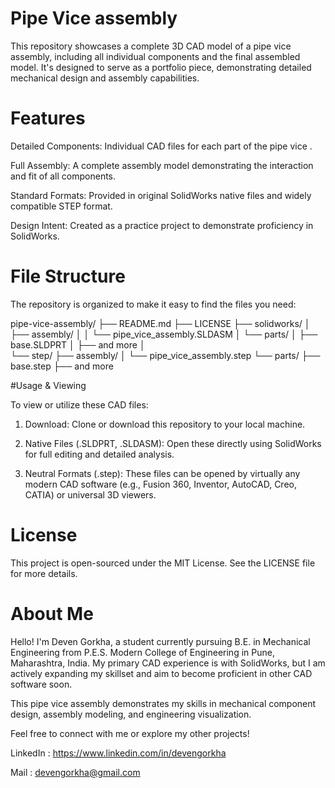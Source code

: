 # Pipe Vice assembly

This repository showcases a complete 3D CAD model of a pipe vice assembly, including all individual components and the final assembled model. It's designed to serve as a portfolio piece, demonstrating detailed mechanical design and assembly capabilities.

# Features

Detailed Components: Individual CAD files for each part of the pipe vice .

Full Assembly: A complete assembly model demonstrating the interaction and fit of all components.

Standard Formats: Provided in original SolidWorks native files and widely compatible STEP format.

Design Intent: Created as a practice project to demonstrate proficiency in SolidWorks. 

# File Structure

The repository is organized to make it easy to find the files you need:

pipe-vice-assembly/
├── README.md
├── LICENSE
├── solidworks/
│   ├── assembly/
│   │   └── pipe_vice_assembly.SLDASM
│   └── parts/
│       ├── base.SLDPRT
│       ├── and more
│           
└── step/
    ├── assembly/
    │   └── pipe_vice_assembly.step
    └── parts/
        ├── base.step
        ├── and more

#Usage & Viewing

To view or utilize these CAD files:

1. Download: Clone or download this repository to your local machine.

2. Native Files (.SLDPRT, .SLDASM): Open these directly using SolidWorks for full editing and detailed analysis.

3. Neutral Formats (.step): These files can be opened by virtually any modern CAD software (e.g., Fusion 360, Inventor, AutoCAD, Creo, CATIA) or universal 3D viewers.

# License

This project is open-sourced under the MIT License. See the LICENSE file for more details.

# About Me

Hello! I'm Deven Gorkha, a student currently pursuing B.E. in Mechanical Engineering from P.E.S. Modern College of Engineering in Pune, Maharashtra, India. My primary CAD experience is with SolidWorks, but I am actively expanding my skillset and aim to become proficient in other CAD software soon.

This pipe vice assembly demonstrates my skills in mechanical component design, assembly modeling, and engineering visualization.

Feel free to connect with me or explore my other projects!

LinkedIn : https://www.linkedin.com/in/devengorkha

Mail : devengorkha@gmail.com